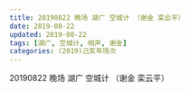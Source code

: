 ```yaml
---
title: 20190822 晚场 湖广 空城计 （谢金 栾云平）
date: 2019-08-22
updated: 2019-08-22
tags: [湖广, 空城计, 相声, 谢金]
categories: (2019)己亥年场次
---
```

20190822 晚场 湖广 空城计 （谢金 栾云平）